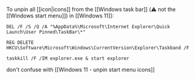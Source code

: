 To unpin all [[icon|icons]] from the [[Windows task bar]] (⚠️ not the [[Windows start menu]]) in [[Windows 11]]:
```batch
DEL /F /S /Q /A "%AppData%\Microsoft\Internet Explorer\Quick Launch\User Pinned\TaskBar\*"

REG DELETE HKCU\Software\Microsoft\Windows\CurrentVersion\Explorer\Taskband /F

taskkill /F /IM explorer.exe & start explorer
```

don't confuse with [[Windows 11 - unpin start menu icons]]
